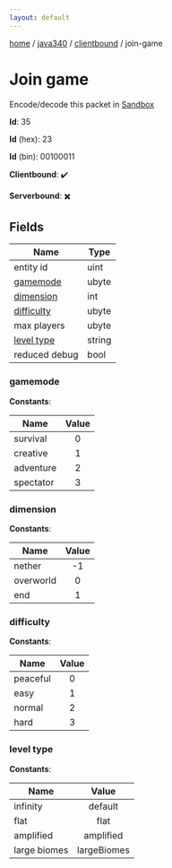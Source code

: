 ```yaml
---
layout: default
---
```


[home](/)  /  [java340](/protocol/java340)  /  [clientbound](/protocol/java340/clientbound)  /  join-game

# Join game

Encode/decode this packet in [Sandbox](../../../sandbox/java340#Clientbound.JoinGame)

**Id**: 35

**Id** (hex): 23

**Id** (bin): 00100011

**Clientbound**: ✔️

**Serverbound**: ✖️

## Fields

Name | Type
---|---
entity id | uint
[gamemode](#gamemode) | ubyte
[dimension](#dimension) | int
[difficulty](#difficulty) | ubyte
max players | ubyte
[level type](#level-type) | string
reduced debug | bool

### gamemode

**Constants**:

Name | Value
---|:---:
survival | 0
creative | 1
adventure | 2
spectator | 3

### dimension

**Constants**:

Name | Value
---|:---:
nether | -1
overworld | 0
end | 1

### difficulty

**Constants**:

Name | Value
---|:---:
peaceful | 0
easy | 1
normal | 2
hard | 3

### level type

**Constants**:

Name | Value
---|:---:
infinity | default
flat | flat
amplified | amplified
large biomes | largeBiomes

